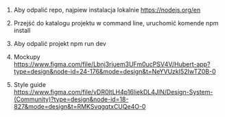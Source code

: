 1. Aby odpalić repo, najpiew instalacja lokalnie https://nodejs.org/en
2. Przejść do katalogu projektu w command line, uruchomić komende npm install
3. Aby odpalić projekt npm run dev

4. Mockupy
https://www.figma.com/file/Lbnj3rjuem3UFm0ucPSV4V/Hubert-app?type=design&node-id=24-176&mode=design&t=NeYVUzkI52IwTZ0B-0
5. Style guide
https://www.figma.com/file/vDR0ltLH4p16liekDL4JIN/Design-System-(Community)?type=design&node-id=18-827&mode=design&t=RMKSvqgqtxCUQe4O-0
